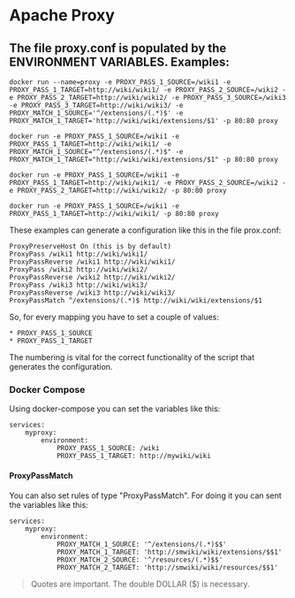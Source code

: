 # Apache Proxy

## The file proxy.conf is populated by the ENVIRONMENT VARIABLES. Examples:

	docker run --name=proxy -e PROXY_PASS_1_SOURCE=/wiki1 -e PROXY_PASS_1_TARGET=http://wiki/wiki1/ -e PROXY_PASS_2_SOURCE=/wiki2 -e PROXY_PASS_2_TARGET=http://wiki/wiki2/ -e PROXY_PASS_3_SOURCE=/wiki3 -e PROXY_PASS_3_TARGET=http://wiki/wiki3/ -e PROXY_MATCH_1_SOURCE='^/extensions/(.*)$' -e PROXY_MATCH_1_TARGET='http://wiki/wiki/extensions/$1' -p 80:80 proxy

	docker run -e PROXY_PASS_1_SOURCE=/wiki1 -e PROXY_PASS_1_TARGET=http://wiki/wiki1/ -e PROXY_MATCH_1_SOURCE="^/extensions/(.*)$" -e PROXY_MATCH_1_TARGET="http://wiki/wiki/extensions/$1" -p 80:80 proxy

	docker run -e PROXY_PASS_1_SOURCE=/wiki1 -e PROXY_PASS_1_TARGET=http://wiki/wiki1/ -e PROXY_PASS_2_SOURCE=/wiki2 -e PROXY_PASS_2_TARGET=http://wiki/wiki2/ -p 80:80 proxy

	docker run -e PROXY_PASS_1_SOURCE=/wiki1 -e PROXY_PASS_1_TARGET=http://wiki/wiki1/ -p 80:80 proxy

These examples can generate a configuration like this in the file prox.conf:

	ProxyPreserveHost On (this is by default)
	ProxyPass /wiki1 http://wiki/wiki1/
	ProxyPassReverse /wiki1 http://wiki/wiki1/
	ProxyPass /wiki2 http://wiki/wiki2/
	ProxyPassReverse /wiki2 http://wiki/wiki2/
	ProxyPass /wiki3 http://wiki/wiki3/
	ProxyPassReverse /wiki3 http://wiki/wiki3/
	ProxyPassMatch ^/extensions/(.*)$ http://wiki/wiki/extensions/$1

So, for every mapping you have to set a couple of values:

	* PROXY_PASS_1_SOURCE
	* PROXY_PASS_1_TARGET

The numbering is vital for the correct functionality of the script that generates the configuration.

### Docker Compose 
Using docker-compose you can set the variables like this:

	services:
		myproxy:
			environment:
				PROXY_PASS_1_SOURCE: /wiki
				PROXY_PASS_1_TARGET: http://mywiki/wiki

#### ProxyPassMatch

You can also set rules of type "ProxyPassMatch". For doing it you can sent the variables like this:

	services:
		myproxy:
			environment:
				PROXY_MATCH_1_SOURCE: '^/extensions/(.*)$$'
                PROXY_MATCH_1_TARGET: 'http://smwiki/wiki/extensions/$$1'
                PROXY_MATCH_2_SOURCE: '^/resources/(.*)$$'
                PROXY_MATCH_2_TARGET: 'http://smwiki/wiki/resources/$$1'

> Quotes are important. The double DOLLAR ($) is necessary.